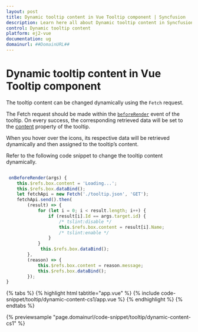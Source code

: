 ```yaml
---
layout: post
title: Dynamic tooltip content in Vue Tooltip component | Syncfusion
description: Learn here all about Dynamic tooltip content in Syncfusion Vue Tooltip component of Syncfusion Essential JS 2 and more.
control: Dynamic tooltip content 
platform: ej2-vue
documentation: ug
domainurl: ##DomainURL##
---
```


# Dynamic tooltip content in Vue Tooltip component

The tooltip content can be changed dynamically using the `Fetch` request.

The Fetch request should be made within the [`beforeRender`](https://ej2.syncfusion.com/vue/documentation/api/tooltip/#beforerender) event of the tooltip. On every success, the corresponding retrieved data will be set to the [content](https://ej2.syncfusion.com/vue/documentation/api/tooltip/#content) property of the tooltip.

When you hover over the icons, its respective data will be retrieved dynamically and then assigned to the tooltip’s content.

Refer to the following code snippet to change the tooltip content dynamically.

```ts

 onBeforeRender(args) {
    this.$refs.box.content = 'Loading...';
    this.$refs.box.dataBind();
    let fetchApi = new Fetch('./tooltip.json', 'GET');
    fetchApi.send().then(
        (result) => {
            for (let i = 0; i < result.length; i++) {
                if (result[i].Id == args.target.id) {
                    /* tslint:disable */
                    this.$refs.box.content = result[i].Name;
                    /* tslint:enable */
                }
            }
             this.$refs.box.dataBind();
        },
        (reason) => {
            this.$refs.box.content = reason.message;
            this.$refs.box.dataBind();
        });
}

```

{% tabs %}
{% highlight html tabtitle="app.vue" %}
{% include code-snippet/tooltip/dynamic-content-cs1/app.vue %}
{% endhighlight %}
{% endtabs %}
        
{% previewsample "page.domainurl/code-snippet/tooltip/dynamic-content-cs1" %}